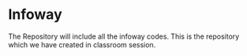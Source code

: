 # Infoway
The Repository will include all the infoway codes.
This is the repository which we have created in classroom session.
